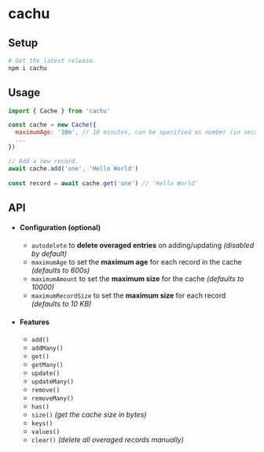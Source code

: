 # cachu

## Setup

```bash
# Get the latest release.
npm i cachu
```

## Usage

```js
import { Cache } from 'cachu'

const cache = new Cache({
  maximumAge: '10m', // 10 minutes, can be specified as number (in seconds) or readable string
  ...
})

// Add a new record.
await cache.add('one', 'Hello World')
  
const record = await cache.get('one') // 'Hello World'
```

## API

* #### Configuration (optional)

  * `autodelete` to **delete overaged entries** on adding/updating *(disabled by default)*
  * `maximumAge` to set the **maximum age** for each record in the cache *(defaults to 600s)*
  * `maximumAmount` to set the **maximum size** for the cache *(defaults to 10000)*
  * `maximumRecordSize` to set the **maximum size** for each record *(defaults to 10 KB)*

* #### Features

  * `add()`
  * `addMany()`
  * `get()`
  * `getMany()`
  * `update()`
  * `updateMany()`
  * `remove()`
  * `removeMany()`
  * `has()`
  * `size()` *(get the cache size in bytes)*
  * `keys()`
  * `values()`
  * `clear()` *(delete all overaged records manually)*
